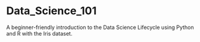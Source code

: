 # Data_Science_101
A beginner-friendly introduction to the Data Science Lifecycle using Python and R with the Iris dataset.
